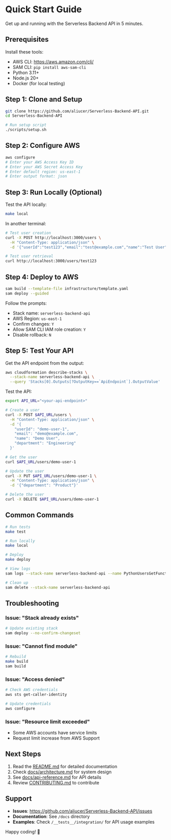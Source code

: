 # Quick Start Guide

Get up and running with the Serverless Backend API in 5 minutes.

## Prerequisites

Install these tools:
- AWS CLI: https://aws.amazon.com/cli/
- SAM CLI: `pip install aws-sam-cli`
- Python 3.11+
- Node.js 20+
- Docker (for local testing)

## Step 1: Clone and Setup

```bash
git clone https://github.com/aliucer/Serverless-Backend-API.git
cd Serverless-Backend-API

# Run setup script
./scripts/setup.sh
```

## Step 2: Configure AWS

```bash
aws configure
# Enter your AWS Access Key ID
# Enter your AWS Secret Access Key
# Enter default region: us-east-1
# Enter output format: json
```

## Step 3: Run Locally (Optional)

Test the API locally:

```bash
make local
```

In another terminal:
```bash
# Test user creation
curl -X POST http://localhost:3000/users \
  -H "Content-Type: application/json" \
  -d '{"userId":"test123","email":"test@example.com","name":"Test User"}'

# Test user retrieval
curl http://localhost:3000/users/test123
```

## Step 4: Deploy to AWS

```bash
sam build --template-file infrastructure/template.yaml
sam deploy --guided
```

Follow the prompts:
- Stack name: `serverless-backend-api`
- AWS Region: `us-east-1`
- Confirm changes: `Y`
- Allow SAM CLI IAM role creation: `Y`
- Disable rollback: `N`

## Step 5: Test Your API

Get the API endpoint from the output:
```bash
aws cloudformation describe-stacks \
  --stack-name serverless-backend-api \
  --query 'Stacks[0].Outputs[?OutputKey==`ApiEndpoint`].OutputValue'
```

Test the API:
```bash
export API_URL="<your-api-endpoint>"

# Create a user
curl -X POST $API_URL/users \
  -H "Content-Type: application/json" \
  -d '{
    "userId": "demo-user-1",
    "email": "demo@example.com",
    "name": "Demo User",
    "department": "Engineering"
  }'

# Get the user
curl $API_URL/users/demo-user-1

# Update the user
curl -X PUT $API_URL/users/demo-user-1 \
  -H "Content-Type: application/json" \
  -d '{"department": "Product"}'

# Delete the user
curl -X DELETE $API_URL/users/demo-user-1
```

## Common Commands

```bash
# Run tests
make test

# Run locally
make local

# Deploy
make deploy

# View logs
sam logs --stack-name serverless-backend-api --name PythonUsersGetFunction --tail

# Clean up
sam delete --stack-name serverless-backend-api
```

## Troubleshooting

### Issue: "Stack already exists"
```bash
# Update existing stack
sam deploy --no-confirm-changeset
```

### Issue: "Cannot find module"
```bash
# Rebuild
make build
sam build
```

### Issue: "Access denied"
```bash
# Check AWS credentials
aws sts get-caller-identity

# Update credentials
aws configure
```

### Issue: "Resource limit exceeded"
- Some AWS accounts have service limits
- Request limit increase from AWS Support

## Next Steps

1. Read the [README.md](README.md) for detailed documentation
2. Check [docs/architecture.md](docs/architecture.md) for system design
3. See [docs/api-reference.md](docs/api-reference.md) for API details
4. Review [CONTRIBUTING.md](CONTRIBUTING.md) to contribute

## Support

- **Issues**: https://github.com/aliucer/Serverless-Backend-API/issues
- **Documentation**: See `/docs` directory
- **Examples**: Check `/__tests__/integration/` for API usage examples

Happy coding! 🚀

